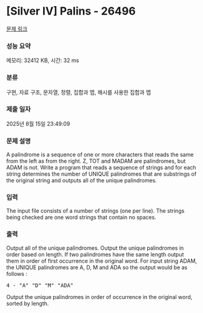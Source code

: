 # [Silver IV] Palins - 26496 

[문제 링크](https://www.acmicpc.net/problem/26496) 

### 성능 요약

메모리: 32412 KB, 시간: 32 ms

### 분류

구현, 자료 구조, 문자열, 정렬, 집합과 맵, 해시를 사용한 집합과 맵

### 제출 일자

2025년 8월 15일 23:49:09

### 문제 설명

<p>A palindrome is a sequence of one or more characters that reads the same from the left as from the right. Z, TOT and MADAM are palindromes, but ADAM is not. Write a program that reads a sequence of strings and for each string determines the number of UNIQUE palindromes that are substrings of the original string and outputs all of the unique palindromes.</p>

### 입력 

 <p>The input file consists of a number of strings (one per line). The strings being checked are one word strings that contain no spaces.</p>

### 출력 

 <p>Output all of the unique palindromes. Output the unique palindromes in order based on length. If two palindromes have the same length output them in order of first occurrence in the original word. For input string ADAM, the UNIQUE palindromes are A, D, M and ADA so the output would be as follows :</p>

<pre>4 - "A" "D" "M" "ADA"</pre>

<p>Output the unique palindromes in order of occurrence in the original word, sorted by length.</p>


